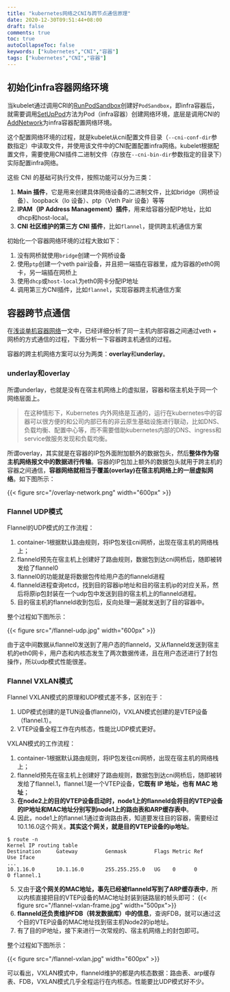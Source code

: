 ```yaml
---
title: "kubernetes网络之CNI与跨节点通信原理"
date: 2020-12-30T09:51:44+08:00
draft: false
comments: true
toc: true
autoCollapseToc: false
keywords: ["kubernetes","CNI","容器"]
tags: ["kubernetes","CNI","容器"]
---
```


## 初始化infra容器网络环境

当kubelet通过调用CRI的[RunPodSandbox](https://github.com/kubernetes/kubernetes/blob/master/staging/src/k8s.io/cri-api/pkg/apis/services.go#L66)创建好`PodSandbox`，即infra容器后，就需要调用[SetUpPod](https://github.com/kubernetes/kubernetes/blob/master/pkg/kubelet/dockershim/network/plugins.go#L73)方法为Pod（infra容器）创建网络环境，底层是调用CNI的[AddNetwork](https://github.com/containernetworking/cni/blob/master/libcni/api.go#L80)为infra容器配置网络环境。

这个配置网络环境的过程，就是kubelet从cni配置文件目录（`--cni-conf-dir`参数指定）中读取文件，并使用该文件中的CNI配置配置infra网络。kubelet根据配置文件，需要使用CNI插件二进制文件（存放在`--cni-bin-dir`参数指定的目录下）实际配置infra网络。

这些 CNI 的基础可执行文件，按照功能可以分为三类：

1. **Main 插件**，它是用来创建具体网络设备的二进制文件，比如bridge（网桥设备）、loopback（lo 设备）、ptp（Veth Pair 设备）等等
2. **IPAM（IP Address Management）插件**，用来给容器分配IP地址，比如dhcp和host-local。
3. **CNI 社区维护的第三方 CNI 插件**，比如`flannel`，提供跨主机通信方案

初始化一个容器网络环境的过程大致如下：

1. 没有网桥就使用`bridge`创建一个网桥设备
2. 使用`ptp`创建一个veth pair设备，并且把一端插在容器里，成为容器的eth0网卡，另一端插在网桥上
3. 使用`dhcp`或`host-local`为eth0网卡分配IP地址
4. 调用第三方CNI插件，比如`flannel`，实现容器跨主机通信方案

## 容器跨节点通信

在[浅谈单机容器网络](https://cvvz.github.io/post/container-network/)一文中，已经详细分析了同一主机内部容器之间通过veth + 网桥的方式通信的过程，下面分析一下容器跨主机通信的过程。

容器的跨主机网络方案可以分为两类：**overlay**和**underlay**。

### underlay和overlay

所谓underlay，也就是没有在宿主机网络上的虚拟层，容器和宿主机处于同一个网络层面上。

> 在这种情形下，Kubernetes 内外网络是互通的，运行在kubernetes中的容器可以很方便的和公司内部已有的非云原生基础设施进行联动，比如DNS、负载均衡、配置中心等，而不需要借助kubernetes内部的DNS、ingress和service做服务发现和负载均衡。

所谓overlay，其实就是在容器的IP包外面附加额外的数据包头，然后**整体作为宿主机网络报文中的数据进行传输**。容器的IP包加上额外的数据包头就用于跨主机的容器之间通信，**容器网络就相当于覆盖(overlay)在宿主机网络上的一层虚拟网络**。如下图所示：

{{< figure src="/overlay-network.png" width="600px" >}}

### Flannel UDP模式
  
  Flannel的UDP模式的工作流程：

  1. container-1根据默认路由规则，将IP包发往cni网桥，出现在宿主机的网络栈上；
  2. flanneld预先在宿主机上创建好了路由规则，数据包到达cni网桥后，随即被转发给了flannel0
  3. flannel0的功能就是将数据包传给用户态的flanneld进程
  4. flanneld进程查询etcd，找到目的容器ip地址和目的宿主机ip的对应关系，然后将原ip包封装在一个udp包中发送到目的宿主机上的flanneld进程。
  5. 目的宿主机的flanneld收到包后，反向处理一遍就发送到了目的容器中。
  
  整个过程如下图所示：

  {{< figure src="/flannel-udp.jpg" width="600px" >}}

  由于这中间数据从flannel0发送到了用户态的flanneld，又从flanneld发送到宿主机的eth0网卡，用户态和内核态发生了两次数据传递，且在用户态还进行了封包操作，所以udp模式性能很差。
  
### Flannel VXLAN模式

  Flannel VXLAN模式的原理和UDP模式差不多，区别在于：
  
  1. UDP模式创建的是TUN设备(flannel0)，VXLAN模式创建的是VTEP设备（flannel.1）。
  2. VTEP设备全程工作在内核态，性能比UDP模式更好。
  
  VXLAN模式的工作流程：

  1. container-1根据默认路由规则，将IP包发往cni网桥，出现在宿主机的网络栈上；
  2. flanneld预先在宿主机上创建好了路由规则，数据包到达cni网桥后，随即被转发给了flannel.1，flannel.1是一个VTEP设备，**它既有 IP 地址，也有 MAC 地址**；
  3. **在node2上的目的VTEP设备启动时，node1上的flanneld会将目的VTEP设备的IP地址和MAC地址分别写到node1上的路由表和ARP缓存表中**。
  4. 因此，node1上的flannel.1通过查询路由表，知道要发往目的容器，需要经过10.1.16.0这个网关。**其实这个网关，就是目的VTEP设备的ip地址**。
  ```shell
  $ route -n
  Kernel IP routing table
  Destination     Gateway         Genmask         Flags Metric Ref    Use Iface
  ...
  10.1.16.0       10.1.16.0       255.255.255.0   UG    0      0        0 flannel.1
  ```
  5. 又由于**这个网关的MAC地址，事先已经被flanneld写到了ARP缓存表中**，所以内核直接把目的VTEP设备的MAC地址封装到链路层的帧头即可：
  {{< figure src="/flannel-vxlan-frame.jpg" width="500px">}}
  6. **flanneld还负责维护FDB（转发数据库）中的信息**，查询FDB，就可以通过这个目的VTEP设备的MAC地址找到宿主机Node2的ip地址。
  7. 有了目的IP地址，接下来进行一次常规的、宿主机网络上的封包即可。

  整个过程如下图所示：

  {{< figure src="/flannel-vxlan.jpg" width="600px" >}}

  可以看出，VXLAN模式中，flanneld维护的都是内核态数据：路由表、arp缓存表、FDB，VXLAN模式几乎全程运行在内核态。性能要比UDP模式好不少。
